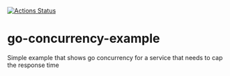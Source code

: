 [![Actions Status](https://github.com/martoc/go-concurrency-example/workflows/Go/badge.svg)](https://github.com/martoc/go-concurrency-example/actions)

# go-concurrency-example

Simple example that shows go concurrency for a service that needs to cap the response time
